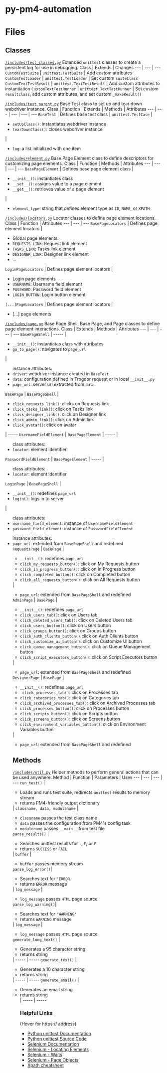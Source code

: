 # py-pm4-automation

# Files 

## Classes

[`/includes/test_classes.py`](https://github.com/ProcessMaker/pm4-selenium-tests/blob/master/includes/test_classes.py "test_classes.py")
Extended `unittest` classes to create a persistent log for use in debugging.
Class | Extends | Changes
--- | --- | ---
`CustomTestSuite` | `unittest.TestSuite` | Add custom attributes
`CustomTestLoader` | `unittest.TestLoader` | Set custom `suiteClass`
`CustomTextTestResult` | `unittest.TextTestResult` | Add custom attributes to instantiation
`CustomTextTestRunner` | `unittest.TextTestRunner` | Set custom `resultclass`, add custom attributes, and set custom `_makeResult()`

[`/includes/test_parent.py`](https://github.com/ProcessMaker/pm4-selenium-tests/blob/master/includes/test_parent.py "test_parent.py")
Base Test class to set up and tear down webdriver instance.
Class | Function | Extends | Methods | Attributes
--- | --- | --- | --- | ---
`BaseTest` | Defines base test class | `unittest.TestCase` | <ul><li>`setUpClass()`: instantiates webdriver instance</li><li>`tearDownClass()`: closes webdriver instance</li></ul> | <ul><li>`log`: a list initialized with one item</li></ul>

[`/includes/element.py`](https://github.com/ProcessMaker/pm4-selenium-tests/blob/master/includes/element.py "element.py")
Base Page Element class to define descriptors for customizing page elements.
Class | Function | Methods | Attributes
--- | --- | --- | ---
`BasePageElement` | Defines base page element class | <ul><li>`__init__()`: instantiates class</li><li>`__set__()`: assigns value to a page element</li><li>`__get__()`: retrieves value of a page element</li></ul> | <ul><li>`element_type`: string that defines element type as `ID`, `NAME`, or `XPATH`</li></ul>

[`/includes/locators.py`](https://github.com/ProcessMaker/pm4-selenium-tests/blob/master/includes/locators.py "locators.py")
Locator classes to define page element locations.
Class | Function | Attributes
--- | --- | ---
`BasePageLocators` | Defines page element locators | <ul><li>Global page elements:</li><li>`REQUESTS_LINK`: Request link element</li><li>`TASKS_LINK`: Tasks link element</li><li>`DESIGNER_LINK`: Designer link element</li><li>...</li></ul>
`LoginPageLocators` | Defines page element locators | <ul><li>Login page elements</li><li>`USERNAME`: Username field element</li><li>`PASSWORD`: Password field element</li><li>`LOGIN_BUTTON`: Login button element</li></ul>
`[...]PageLocators` | Defines page element locators | <ul><li>[...] page elements</li></ul>

[`/includes/page.py`](https://github.com/ProcessMaker/pm4-selenium-tests/blob/master/includes/page.py "page.py")
Base Page Shell, Base Page, and Page classes to define page element interactions.
Class | Extends | Methods | Attributes
--- | --- | --- | ---
`BasePageShell` | ----- | <ul><li>`__init__()`: instantiates class with attributes</li><li>`go_to_page()`: navigates to `page_url`</li></ul> | <ul>instance attributes:<li>`driver`: webdriver instance created in `BaseTest`</li><li>`data`: configuration defined in Trogdor request or in local `__init__.py`</li><li>`page_url`: server url extracted from `data`</li></ul>
`BasePage` | `BasePageShell` | <ul><li>`click_requests_link()`: clicks on Requests link</li><li>`click_tasks_link()`: click on Tasks link</li><li>`click_designer_link()`: click on Designer link</li><li>`click_admin_link()`: click on Admin link</li><li>`click_avatar()`: click on avatar</li></ul> | -----
`UsernameFieldElement` | `BasePageElement` | ----- | <ul>class attributes:<li>`locator`: element identifier</li></ul>
`PasswordFieldElement` | `BasePageElement` | ----- | <ul>class attributes:<li>`locator`: element identifier</li></ul>
`LoginPage` | `BasePageShell` | <ul><li>`__init__()`: redefines `page_url`</li><li>`login()`: logs in to server</ul> | <ul>class attributes:<li>`username_field_element`: instance of `UsernameFieldElement`</li><li>`password_field_element`: instance of `PasswordFieldElement`</li></ul><ul>instance attributes:<li>`page_url`: extended from `BasePageShell` and redefined</li>
`RequestsPage` | `BasePage` | <ul><li>`__init__()`: redefines `page_url`</li><li>`click_my_requests_button()`: click on My Requests button</li><li>`click_in_progress_button()`: click on In Progress button</li><li>`click_completed_button()`: click on Completed button</li><li>`click_all_requests_button()`: click on All Requests button</li></ul> | <ul><li>`page_url`: extended from `BasePageShell` and redefined</li></ul>
`AdminPage` | `BasePage` | <ul><li>`__init__()`: redefines `page_url`</li><li>`click_users_tab()`: click on Users tab</li><li>`click_deleted_users_tab()`: click on Deleted Users tab</li><li>`click_users_button()`: click on Users button</li><li>`click_groups_button()`: click on Groups button</li><li>`click_auth_clients_button()`:click on Auth Clients button</li><li>`click_customize_ui_button()`: click on Customize UI button</li><li>`click_queue_management_button()`: click on Queue Management button</li><li>`click_script_executors_button()`: click on Script Executors button</ul> | <ul><li>`page_url`: extended from `BasePageShell` and redefined</li></ul>
`DesignerPage` | `BasePage` | <ul><li>`__init__()`: redefines `page_url`</li><li>` click_processes_tab()`: click on Processes tab</li><li>`click_categories_tab()`: click on Categories tab</li><li>`click_archived_processes_tab()`: click on Archived Processes tab</li><li>`click_processes_button()`: click on Processes button</li><li>`click_scripts_button()`: click on Scripts button</li><li>`click_screens_button()`: click on Screens button</li><li>`click_environment_variables_button()`: click on Environment Variables button</li></ul> | <ul><li>`page_url`: extended from `BasePageShell` and redefined</li></ul>

## Methods

[`/includes/util.py`](https://github.com/ProcessMaker/pm4-selenium-tests/blob/master/includes/util.py "util.py")
Helper methods to perform general actions that can be used anywhere.
Method | Function | Parameters | Uses
--- | --- | --- | ---
`run_test()` | <ul><li>Loads and runs test suite, redirects `unittest` results to memory stream</li><li>returns PM4-friendly output dictionary</li></ul> | `classname, data, modulename` | <ul><li>`classname` passes the test class name</li><li>`data` passes the configuration from PM4's config task</li><li>`modulename` passes `__main__` from test file</li></ul>
`parse_results()` | <ul><li>Searches unittest results for `.`, `E`, or `F`</li><li>returns `SUCCESS` or `FAIL`</li></ul> | `buffer` | <ul><li>`buffer` passes memory stream</li></ul>
`parse_log_error()`| <ul><li>Searches text for `'ERROR'`</li><li>returns `ERROR` message</li></ul> | `log_message` | <ul><li>`log_message` passes `HTML` page source</li></ul>
`parse_log_warning()`| <ul><li>Searches text for `'WARNING'`</li><li>returns `WARNING` message</li></ul> | `log_message` | <ul><li>`log_message` passes `HTML` page source</li></ul>
`generate_long_text()` | <ul><li>Generates a 95 character string</li><li>returns string</li></ul> | ----- | -----
`generate_text()` | <ul><li>Generates a 10 character string</li><li>returns string</li></ul> | ----- | -----
`generate_email()` | <ul><li>Generates an email string</li><li>returns string</li> | ----- | -----

### Helpful Links 

(Hover for https:// address)
* [Python unittest Documentation](https://docs.python.org/3.5/library/unittest.html "https://docs.python.org/3.5/library/unittest.html")
* [Python unittest Source Code](https://github.com/python/cpython/tree/3.5/Lib/unittest "https://github.com/python/cpython/tree/3.5/Lib/unittest")
* [Selenium Documentation](https://selenium-python.readthedocs.io "https://selenium-python.readthedocs.io")
* [Selenium - Locating Elements](https://selenium-python.readthedocs.io/locating-elements.html "https://selenium-python.readthedocs.io/locating-elements.html")
* [Selenium - Waits](https://selenium-python.readthedocs.io/waits.html "https://selenium-python.readthedocs.io/waits.html")
* [Selenium - Page Objects](https://selenium-python.readthedocs.io/page-objects.html "https://selenium-python.readthedocs.io/page-objects.html")
* [Xpath cheatsheet](https://devhints.io/xpath "https://devhints.io/xpath")
